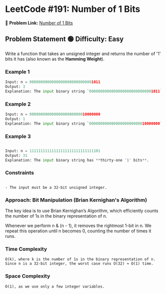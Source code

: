 # LeetCode #191: Number of 1 Bits  
🔗 **Problem Link:** [Number of 1 Bits](https://leetcode.com/problems/number-of-1-bits/)  

## Problem Statement 🟢 **Difficulty:** Easy  
Write a function that takes an unsigned integer and returns the number of '1' bits it has (also known as the **Hamming Weight**).  

###  Example 1  
```python
Input: n = 00000000000000000000000000001011  
Output: 3  
Explanation: The input binary string `00000000000000000000000000001011` has **three '1' bits**.
```
### Example 2
``` python
Input: n = 00000000000000000000000010000000  
Output: 1  
Explanation: The input binary string `00000000000000000000000010000000` has **one '1' bit**.
```
### Example 3
```python

Input: n = 11111111111111111111111111111101  
Output: 31  
Explanation: The input binary string has **thirty-one '1' bits**.
```
### Constraints
```pgsql

- The input must be a 32-bit unsigned integer.
```

### Approach: Bit Manipulation (Brian Kernighan's Algorithm)

The key idea is to use Brian Kernighan’s Algorithm, which efficiently counts the number of 1s in the binary representation of n.

Whenever we perform n & (n - 1), it removes the rightmost 1-bit in n.
We repeat this operation until n becomes 0, counting the number of times it runs.

### Time Complexity
```
O(k), where k is the number of 1s in the binary representation of n.
Since n is a 32-bit integer, the worst case runs O(32) ≈ O(1) time.
```
### Space Complexity
```
O(1), as we use only a few integer variables.
```
